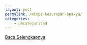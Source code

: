 ```yaml
---
layout: post
permalink: /mimpi-kesurupan-apa-ya/
categories:
    - Uncategorized
---
```


[Baca Selengkapnya](/08)